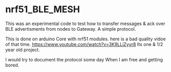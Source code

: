 # nrf51_BLE_MESH
This was an experimental code to test how to transfer messages &amp; ack over BLE advertisments from nodes to Gateway.
A simple protocol. 

This is done on arduino Core with nrf51 modules.
here is a bad quality vidoe of that time. https://www.youtube.com/watch?v=3K9LLiZyyr8
Its  one & 1/2 year old project.

I would try to document the protocol some day When I am free and getting bored.

